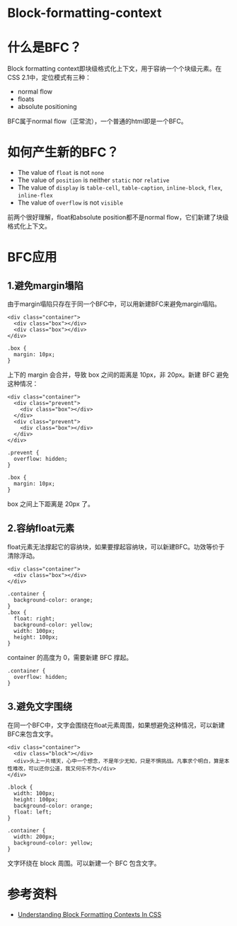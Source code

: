# Block-formatting-context

# 什么是BFC？

Block formatting context即块级格式化上下文，用于容纳一个个块级元素。在CSS 2.1中，定位模式有三种：
* normal flow
* floats
* absolute positioning

BFC属于normal flow（正常流），一个普通的html即是一个BFC。

# 如何产生新的BFC？

* The value of `float` is not `none`
* The value of `position` is neither `static` nor `relative`
* The value of `display` is `table-cell`, `table-caption`, `inline-block`, `flex`, `inline-flex`
* The value of `overflow` is not `visible`

前两个很好理解，float和absolute position都不是normal flow，它们新建了块级格式化上下文。

# BFC应用

## 1.避免margin塌陷

由于margin塌陷只存在于同一个BFC中，可以用新建BFC来避免margin塌陷。

```
<div class="container">
  <div class="box"></div>
  <div class="box"></div>
</div>
```

```
.box {
  margin: 10px;
}
```

上下的 margin 会合并，导致 box 之间的距离是 10px，非 20px。新建 BFC 避免这种情况：

```
<div class="container">
  <div class="prevent">
    <div class="box"></div>
  </div>
  <div class="prevent">
    <div class="box"></div>
  </div>
</div>
```

```
.prevent {
  overflow: hidden;
}

.box {
  margin: 10px;
}
```

box 之间上下距离是 20px 了。

## 2.容纳float元素

float元素无法撑起它的容纳块，如果要撑起容纳块，可以新建BFC。功效等价于清除浮动。

```
<div class="container">
  <div class="box"></div>
</div>
```

```
.container {
  background-color: orange;
}
.box {
  float: right;
  background-color: yellow;
  width: 100px;
  height: 100px;
}
```

container 的高度为 0，需要新建 BFC 撑起。

```
.container {
  overflow: hidden;
}
```

## 3.避免文字围绕

在同一个BFC中，文字会围绕在float元素周围，如果想避免这种情况，可以新建BFC来包含文字。

```
<div class="container">
  <div class="block"></div>
  <div>头上一片晴天，心中一个想念，不是年少无知，只是不惧挑战。凡事求个明白，算是本性难改，可以还你公道，我又何乐不为</div>
</div>
```

```
.block {
  width: 100px;
  height: 100px;
  background-color: orange;
  float: left;
}

.container {
  width: 200px;
  background-color: yellow;
}
```

文字环绕在 block 周围。可以新建一个 BFC 包含文字。

# 参考资料

* [Understanding Block Formatting Contexts In CSS](https://www.sitepoint.com/understanding-block-formatting-contexts-in-css/)